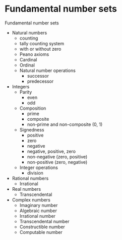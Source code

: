 # Fundamental number sets

Fundamental number sets
* Natural numbers
  - counting
  - tally counting system
  - with or without zero
  - Peano axioms
  - Cardinal
  - Ordinal
  - Natural number operations
    - successor
    - predecessor
* Integers
  * Parity
    - even
    - odd
  * Composition
    - prime
    - composite
    - non-prime and non-composite (0, 1)
  * Signedness
    - positive
    - zero
    - negative
    - negative, positive, zero
    - non-negative (zero, positive)
    - non-positive (zero, negative)
  * Integer operations
    - division
* Rational numbers
  - Irrational
* Real numbers
  - Transcendental
* Complex numbers
  - Imaginary number
  - Algebraic number
  - Irrational number
  - Transcendental number
  - Constructible number
  - Computable number

